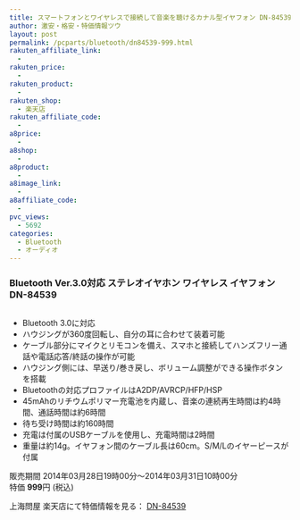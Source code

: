 ```yaml
---
title: スマートフォンとワイヤレスで接続して音楽を聴けるカナル型イヤフォン DN-84539 期間限定特価999円！
author: 激安・格安・特価情報ツウ
layout: post
permalink: /pcparts/bluetooth/dn84539-999.html
rakuten_affiliate_link:
  -
rakuten_price:
  -
rakuten_product:
  -
rakuten_shop:
  - 楽天店
rakuten_affiliate_code:
  -
a8price:
  -
a8shop:
  -
a8product:
  -
a8image_link:
  -
a8affiliate_code:
  -
pvc_views:
  - 5692
categories:
  - Bluetooth
  - オーディオ
---
```

### Bluetooth Ver.3.0対応 ステレオイヤホン ワイヤレス イヤフォン DN-84539

<div class="img-bg2 img_L">
  <a href="//hb.afl.rakuten.co.jp/hgc/032ab3e9.5b793415.039e5bec.4fa1c071/?pc=http%3a%2f%2fitem.rakuten.co.jp%2fdonya%2f84539%2f%3fscid%3daf_link_img&m=http%3a%2f%2fm.rakuten.co.jp%2fdonya%2fi%2f10931197%2f" target="_blank"><img src="//hbb.afl.rakuten.co.jp/hgb/?pc=http%3a%2f%2fthumbnail.image.rakuten.co.jp%2f%400_mall%2fdonya%2fcabinet%2fitem24%2f84539-0.jpg%3f_ex%3d128x128&m=http%3a%2f%2fthumbnail.image.rakuten.co.jp%2f%400_mall%2fdonya%2fcabinet%2fitem24%2f84539-0.jpg" border="0" title="" alt="" /></a>
</div>

<!--more-->

  * Bluetooth 3.0に対応
  * ハウジングが360度回転し、自分の耳に合わせて装着可能
  * ケーブル部分にマイクとリモコンを備え、スマホと接続してハンズフリー通話や電話応答/終話の操作が可能
  * ハウジング側には、早送り/巻き戻し、ボリューム調整ができる操作ボタンを搭載
  * Bluetoothの対応プロファイルはA2DP/AVRCP/HFP/HSP
  * 45mAhのリチウムポリマー充電池を内蔵し、音楽の連続再生時間は約4時間、通話時間は約6時間
  * 待ち受け時間は約160時間
  * 充電は付属のUSBケーブルを使用し、充電時間は2時間
  * 重量は約14g。イヤフォン間のケーブル長は60cm。S/M/Lのイヤーピースが付属

販売期間 2014年03月28日19時00分～2014年03月31日10時00分
<br clear="all" />特価 <span class="tokka-price"><strong>999</strong></span>円 (税込)

上海問屋 楽天店にて特価情報を見る： <a href="//hb.afl.rakuten.co.jp/hgc/032ab3e9.5b793415.039e5bec.4fa1c071/?pc=http%3a%2f%2fitem.rakuten.co.jp%2fdonya%2f84539%2f%3fscid%3daf_link_img&m=http%3a%2f%2fm.rakuten.co.jp%2fdonya%2fi%2f10931197%2f" target="_blank"><span class="fs150p">DN-84539</span></a>